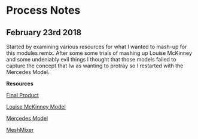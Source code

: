 # Process Notes #

## February 23rd 2018 ##

Started by examining various resources for what I wanted to mash-up for this modules remix. After some some trials of mashing up Louise McKinney and some undeniably evil things I thought that those models failed to capture the concept that Iw as wanting to protray so I restarted with the Mercedes Model. 

__**Resources**__

[Final Product](https://sketchfab.com/models/c4e79a9dbcc24287bbf011737b3aefa4)

[Louise McKinney Model](https://sketchfab.com/models/badb8744de6342d0b754e67ae71c13b9)

[Mercedes Model](https://sketchfab.com/models/b228ceebe428474083ab96407e62a6c1)

[MeshMixer](https://www.meshmixer.com/download.html)

